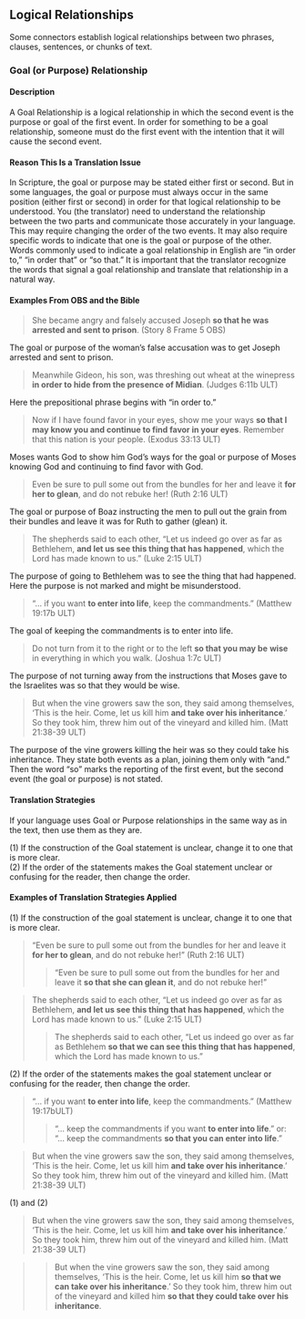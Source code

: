 ## Logical Relationships

Some connectors establish logical relationships between two phrases, clauses, sentences, or chunks of text.

### Goal (or Purpose) Relationship

#### Description

A Goal Relationship is a logical relationship in which the second event is the purpose or goal of the first event. In order for something to be a goal relationship, someone must do the first event with the intention that it will cause the second event.

#### Reason This Is a Translation Issue

In Scripture, the goal or purpose may be stated either first or second. But in some languages, the goal or purpose must always occur in the same position (either first or second) in order for that logical relationship to be understood. You (the translator) need to understand the relationship between the two parts and communicate those accurately in your language. This may require changing the order of the two events. It may also require specific words to indicate that one is the goal or purpose of the other. Words commonly used to indicate a goal relationship in English are “in order to,” “in order that” or “so that.” It is important that the translator recognize the words that signal a goal relationship and translate that relationship in a natural way.

#### Examples From OBS and the Bible

> She became angry and falsely accused Joseph **so that he was arrested and sent to prison**. (Story 8 Frame 5 OBS)

The goal or purpose of the woman’s false accusation was to get Joseph arrested and sent to prison.

> Meanwhile Gideon, his son, was threshing out wheat at the winepress **in order to hide from the presence of Midian**. (Judges 6:11b ULT)

Here the prepositional phrase begins with “in order to.”

> Now if I have found favor in your eyes, show me your ways **so that I may know you and continue to find favor in your eyes**. Remember that this nation is your people. (Exodus 33:13 ULT)

Moses wants God to show him God’s ways for the goal or purpose of Moses knowing God and continuing to find favor with God.

> Even be sure to pull some out from the bundles for her and leave it **for her to glean**, and do not rebuke her! (Ruth 2:16 ULT)

The goal or purpose of Boaz instructing the men to pull out the grain from their bundles and leave it was for Ruth to gather (glean) it.

> The shepherds said to each other, “Let us indeed go over as far as Bethlehem, **and let us see this thing that has happened**, which the Lord has made known to us.” (Luke 2:15 ULT)

The purpose of going to Bethlehem was to see the thing that had happened. Here the purpose is not marked and might be misunderstood.

> “… if you want **to enter into life**, keep the commandments.” (Matthew 19:17b ULT)
>
>

The goal of keeping the commandments is to enter into life.

> Do not turn from it to the right or to the left **so that you may be** **wise** in everything in which you walk. (Joshua 1:7c ULT)

The purpose of not turning away from the instructions that Moses gave to the Israelites was so that they would be wise.

> But when the vine growers saw the son, they said among themselves, ‘This is the heir. Come, let us kill him **and take over his inheritance**.’ So they took him, threw him out of the vineyard and killed him. (Matt 21:38-39 ULT)

The purpose of the vine growers killing the heir was so they could take his inheritance. They state both events as a plan, joining them only with “and.” Then the word “so” marks the reporting of the first event, but the second event (the goal or purpose) is not stated.

#### Translation Strategies

If your language uses Goal or Purpose relationships in the same way as in the text, then use them as they are.

(1) If the construction of the Goal statement is unclear, change it to one that is more clear.<br>
(2) If the order of the statements makes the Goal statement unclear or confusing for the reader, then change the order.

#### Examples of Translation Strategies Applied

(1) If the construction of the goal statement is unclear, change it to one that is more clear.

> “Even be sure to pull some out from the bundles for her and leave it **for her to glean**, and do not rebuke her!” (Ruth 2:16 ULT)
>
> > “Even be sure to pull some out from the bundles for her and leave it **so that she can glean it**, and do not rebuke her!”

> The shepherds said to each other, “Let us indeed go over as far as Bethlehem, **and let us see this thing that has happened**, which the Lord has made known to us.” (Luke 2:15 ULT)
>
> > The shepherds said to each other, “Let us indeed go over as far as Bethlehem **so that we can see this thing that has happened**, which the Lord has made known to us.”

(2) If the order of the statements makes the goal statement unclear or confusing for the reader, then change the order.

> “… if you want **to enter into life**, keep the commandments.” (Matthew 19:17bULT)
>
> > “… keep the commandments if you want **to enter into life**.” or: “… keep the commandments **so that you can enter into life**.”

> But when the vine growers saw the son, they said among themselves, ‘This is the heir. Come, let us kill him **and take over his inheritance**.’ So they took him, threw him out of the vineyard and killed him. (Matt 21:38-39 ULT)

(1) and (2)

> But when the vine growers saw the son, they said among themselves, ‘This is the heir. Come, let us kill him **and take over his inheritance**.’ So they took him, threw him out of the vineyard and killed him. (Matt 21:38-39 ULT)

> > But when the vine growers saw the son, they said among themselves, ‘This is the heir. Come, let us kill him **so that we can take over his inheritance**.’ So they took him, threw him out of the vineyard and killed him **so that they could take over his inheritance**.
